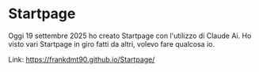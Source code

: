 # Startpage

Oggi 19 settembre 2025 ho creato Startpage con l'utilizzo di Claude Ai. Ho visto vari Startpage in giro fatti da altri, volevo fare qualcosa io.

Link: https://frankdmt90.github.io/Startpage/
